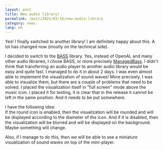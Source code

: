 ```yaml
---
layout: post
title: New audio library!
permalink: /post/2025/02/16/new-audio-library
category: news
lang: en
---
```


Yes! I finally switched to another library! I am definitely happy about this. A lot has changed now (mostly on the technical side).

I decided to switch to the [BASS](https://un4seen.com) library. Yes, instead of OpenAL and many other audio libraries, I chose BASS, or more precisely [ManagedBass](https://github.com/ManagedBass/ManagedBass). I didn't think that transferring an audio player to another audio library would be easy and quite fast. I managed to do it in about 2 days. I was even almost able to implement the visualization of sound waves! More precisely, I was able to visualize them, but there are a couple of problems that need to be solved. I placed the visualization itself in "full screen" mode above the music icon. I placed it for testing, it is clear that in the release it cannot be left in the same position. And it needs to be put somewhere.

I have the following idea:<br>
If the round icon is enabled, then the visualization will be rounded and will be displayed according to the diameter of the icon. And if it is disabled, then the visualization will be blurred and will be displayed on the background.
Maybe something will change.

Also, if I manage to do this, then we will be able to see a miniature visualization of sound waves on top of the mini-player.